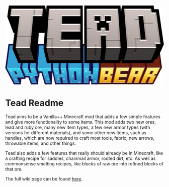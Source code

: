 
![Tead: PythonBear](https://github.com/python-bear/tead-1.20.1/blob/master/src/main/resources/assets/tead/title.png)
# Tead Readme

Tead aims to be a Vanilla++ Minecraft mod that adds a few simple features and give more functionality to some items. This mod adds two new ores, lead and ruby ore, many new item types, a few new armor types (with versions for different materials), and some other new items, such as handles, which are now required to craft most tools, fabric, new arrows, throwable items, and other things.

Tead also adds a few features that really should already be in Minecraft, like a crafting recipe for saddles, chainmail armor, rooted dirt, etc. As well as commonsense smelting recipes, like blocks of raw ore into refined blocks of that ore.

The full wiki page can be found [here](https://github.com/python-bear/tead-1.20.1/wiki).
